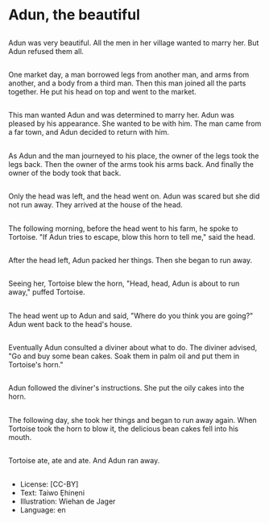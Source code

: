 # Adun, the beautiful

##
Adun was very beautiful. All the
men in her village wanted to
marry her. But Adun refused
them all.

##
One market day, a man
borrowed legs from another
man, and arms from another,
and a body from a third man.
Then this man joined all the
parts together. He put his head
on top and went to the market.

##
This man wanted Adun and was
determined to marry her. Adun
was pleased by his appearance.
She wanted to be with him. The
man came from a far town, and
Adun decided to return with
him.

##
As Adun and the man journeyed
to his place, the owner of the
legs took the legs back.
Then the owner of the arms
took his arms back.
And finally the owner of the
body took that back.

##
Only the head was left, and the
head went on. Adun was scared
but she did not run away. They
arrived at the house of the
head.

##
The following morning, before
the head went to his farm, he
spoke to Tortoise. "If Adun tries
to escape, blow this horn to tell
me," said the head.

##
After the head left, Adun packed
her things. Then she began to
run away.

##
Seeing her, Tortoise blew the
horn, "Head, head, Adun is
about to run away," puffed
Tortoise.

##
The head went up to Adun and
said, "Where do you think you
are going?"
Adun went back to the head's
house.

##
Eventually Adun consulted a
diviner about what to do. The
diviner advised, "Go and buy
some bean cakes. Soak them in
palm oil and put them in
Tortoise's horn."

##
Adun followed the diviner's
instructions. She put the oily
cakes into the horn.

##
The following day, she took her
things and began to run away
again. When Tortoise took the
horn to blow it, the delicious
bean cakes fell into his mouth.

##
Tortoise ate, ate and ate.
And Adun ran away.

##
* License: [CC-BY]
* Text: Taiwo Ẹhinẹni
* Illustration: Wiehan de Jager
* Language: en
